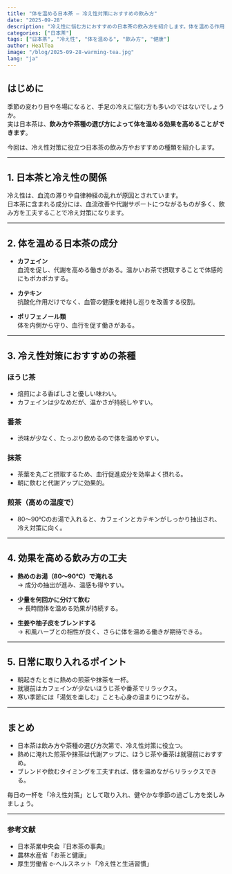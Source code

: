 ```yaml
---
title: "体を温める日本茶 ― 冷え性対策におすすめの飲み方"
date: "2025-09-28"
description: "冷え性に悩む方におすすめの日本茶の飲み方を紹介します。体を温める作用のある成分や、お湯の温度・飲むタイミングを工夫することで、日常の一杯が健康サポートになります。"
categories: ["日本茶"]
tags: ["日本茶", "冷え性", "体を温める", "飲み方", "健康"]
author: HealTea
image: "/blog/2025-09-28-warming-tea.jpg"
lang: "ja"
---
```



## はじめに
季節の変わり目や冬場になると、手足の冷えに悩む方も多いのではないでしょうか。  
実は日本茶は、**飲み方や茶種の選び方によって体を温める効果を高めることができます**。  

今回は、冷え性対策に役立つ日本茶の飲み方やおすすめの種類を紹介します。  


---

## 1. 日本茶と冷え性の関係
冷え性は、血流の滞りや自律神経の乱れが原因とされています。  
日本茶に含まれる成分には、血流改善や代謝サポートにつながるものが多く、飲み方を工夫することで冷え対策になります。  

---

## 2. 体を温める日本茶の成分
- **カフェイン**  
  血流を促し、代謝を高める働きがある。温かいお茶で摂取することで体感的にもポカポカする。  

- **カテキン**  
  抗酸化作用だけでなく、血管の健康を維持し巡りを改善する役割。  

- **ポリフェノール類**  
  体を内側から守り、血行を促す働きがある。  

---

## 3. 冷え性対策におすすめの茶種
### ほうじ茶
- 焙煎による香ばしさと優しい味わい。  
- カフェインは少なめだが、温かさが持続しやすい。  

### 番茶
- 渋味が少なく、たっぷり飲めるので体を温めやすい。  

### 抹茶
- 茶葉を丸ごと摂取するため、血行促進成分を効率よく摂れる。  
- 朝に飲むと代謝アップに効果的。  

### 煎茶（高めの温度で）
- 80〜90℃のお湯で入れると、カフェインとカテキンがしっかり抽出され、冷え対策に向く。  

---

## 4. 効果を高める飲み方の工夫
- **熱めのお湯（80〜90℃）で淹れる**  
  → 成分の抽出が進み、温感も得やすい。  

- **少量を何回かに分けて飲む**  
  → 長時間体を温める効果が持続する。  

- **生姜や柚子皮をブレンドする**  
  → 和風ハーブとの相性が良く、さらに体を温める働きが期待できる。  

---

## 5. 日常に取り入れるポイント
- 朝起きたときに熱めの煎茶や抹茶を一杯。  
- 就寝前はカフェインが少ないほうじ茶や番茶でリラックス。  
- 寒い季節には「湯気を楽しむ」ことも心身の温まりにつながる。  

---

## まとめ
- 日本茶は飲み方や茶種の選び方次第で、冷え性対策に役立つ。  
- 熱めに淹れた煎茶や抹茶は代謝アップに、ほうじ茶や番茶は就寝前におすすめ。  
- ブレンドや飲むタイミングを工夫すれば、体を温めながらリラックスできる。  

毎日の一杯を「冷え性対策」として取り入れ、健やかな季節の過ごし方を楽しみましょう。  

---

### 参考文献
- 日本茶業中央会『日本茶の事典』  
- 農林水産省「お茶と健康」  
- 厚生労働省 e-ヘルスネット「冷え性と生活習慣」  
